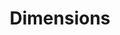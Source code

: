 ---
layout: default
bigquery: https://console.cloud.google.com/bigquery?p=covid-19-dimensions-ai&page=table&d=data&t=publications
contributors: Digital Science, https://www.digital-science.com/
cost: Free for personal, non-commercial use.
description: Dimensions contains more than 100 million publications, ranging from
  articles published in scholarly journals, books and book chapters, to preprints
  and conference proceedings. All publications are contextualized with linked data
  sets, funding, publications, patents, clinical trials, and policy documents. You
  can also view associated categories, funders, institutions, and researcher profiles.
documentation: https://docs.dimensions.ai/bigquery/index.html
last_edit: 04/06/2022, 17:44:11
location: https://www.dimensions.ai/products/free/
maintained_by: Digital Science, https://www.digital-science.com/
schema_fields:
- status
- inventor_names
- research_org_country_names
- patent_ids
- interventions
- original_title
- granted_date
- associated_grant_ids
- funder_countries
- eisbn
- category_rcdc
- funding_gbp
- resulting_publication_ids
- funding_cny
- address
- legal_status
- open_access_categories
- end_date
- assignee_countries
- application_number
- legal_events
- researcher_ids
- authors
- funder_orgs
- funding_chf
- date_modified
- funding_jpy
- active_years
- publication_year
- category_for
- funding_nzd
- description
- funding_currency
- linkout
- grant_number
- funder_org_countries
- supporting_grant_ids
- citations_count
- type
- publisher
- foa_number
- investigators
- date_inserted
- gender
- labels
- organisation_details
- date_imported_gbq
- granted_year
- registry
- metrics
- journal
- phase
- title
- current_assignee
- funder_org_state_codes
- original_assignee_orgs
- editors
- end_year
- filing_date
- category_sdg
- research_org_cities
- repository_name
- acronyms
- kind
- date_normal
- volume
- source_id
- category_hrcs_hc
- associated_publication_doi
- external_ids
- original_assignee
- parent_id
- research_org_countries
- citations
- funding_amount
- cpc
- repository_url
- funding_details
- research_org_city_names
- issue
- family_id
- current_assignee_orgs
- research_orgs
- mesh_headings
- date_online
- arxiv_id
- citation_string
- open_access_categories_v2
- filing_status
- created_date
- id
- priority_year
- types
- family_count
- aliases
- funder_org
- jurisdiction
- relationships
- date
- established
- categories
- category_uoa
- original_abstract
- repository_id
- wikipedia_url
- resulting_publication_doi
- reference_ids
- funding_cad
- conditions
- mesh_terms
- funding_usd
- proceedings_title
- assignee_orgs
- altmetrics
- category_icrp_cso
- filing_year
- conference
- book_title
- expiration_year
- start_date
- name
- subtitles
- associated_publication_id
- category_bra
- pmcid
- license
- pmid
- family_members_ids
- acknowledgements
- email_address
- associated_publication_arxiv_id
- current_assignee_countries
- cited_by_ids
- year
- clinical_trial_ids
- journal_lists
- book_series_title
- date_print
- research_org_state_codes
- publication_ids
- start_year
- ipcr
- language
- research_org_state_names
- funder_org_acronyms
- category_hra
- links
- doi
- concepts
- abstract
- expiration_date
- category_icrp_ct
- category_hrcs_rac
- embargo_date
- associated_publication_pmid
- funder_org_cities
- pages
- priority_date
- original_assignee_countries
- isbn
- acronym
- brief_title
- publication_date
- funding_eur
- funding_aud
shortname: dimensions
tags:
- scholarly literature
- patents
- funding
- clinical trials
- academic profiles
terms_of_use: 'Use of both the Dimensions COVID-19 dataset and full Dimensions dataset
  are subject to the Dimensions Terms of use: https://www.dimensions.ai/policies-terms-legal '
title: Dimensions
uuid: dcff88bd-fe6b-4fdb-8159-809bf9d7bc1c
---